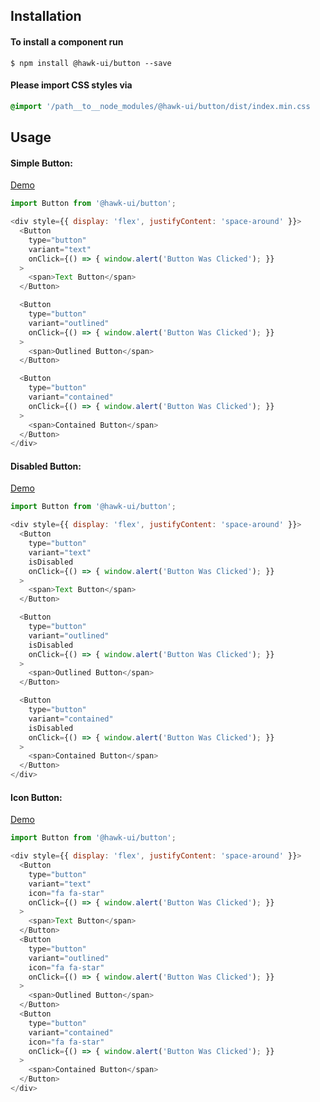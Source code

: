 ## Installation


#### To install a component run
`$ npm install @hawk-ui/button --save`


#### Please import CSS styles via
```scss noeditor
@import '/path__to__node_modules/@hawk-ui/button/dist/index.min.css
```


## Usage


#### Simple Button:
[Demo](https://hawk.wallnit.com/#!/Button/1)
```js static
import Button from '@hawk-ui/button';
```
```js
<div style={{ display: 'flex', justifyContent: 'space-around' }}>
  <Button
    type="button"
    variant="text"
    onClick={() => { window.alert('Button Was Clicked'); }}
  >
    <span>Text Button</span>
  </Button>

  <Button
    type="button"
    variant="outlined"
    onClick={() => { window.alert('Button Was Clicked'); }}
  >
    <span>Outlined Button</span>
  </Button>

  <Button
    type="button"
    variant="contained"
    onClick={() => { window.alert('Button Was Clicked'); }}
  >
    <span>Contained Button</span>
  </Button>
</div>
```


#### Disabled Button:
[Demo](https://hawk.wallnit.com/#!/Button/3)
```js static
import Button from '@hawk-ui/button';
```
```js
<div style={{ display: 'flex', justifyContent: 'space-around' }}>
  <Button
    type="button"
    variant="text"
    isDisabled
    onClick={() => { window.alert('Button Was Clicked'); }}
  >
    <span>Text Button</span>
  </Button>

  <Button
    type="button"
    variant="outlined"
    isDisabled
    onClick={() => { window.alert('Button Was Clicked'); }}
  >
    <span>Outlined Button</span>
  </Button>

  <Button
    type="button"
    variant="contained"
    isDisabled
    onClick={() => { window.alert('Button Was Clicked'); }}
  >
    <span>Contained Button</span>
  </Button>
</div>
```


#### Icon Button:
[Demo](https://hawk.wallnit.com/#!/Button/5)
```js static
import Button from '@hawk-ui/button';
```
```js
<div style={{ display: 'flex', justifyContent: 'space-around' }}>
  <Button
    type="button"
    variant="text"
    icon="fa fa-star"
    onClick={() => { window.alert('Button Was Clicked'); }}
  >
    <span>Text Button</span>
  </Button>
  <Button
    type="button"
    variant="outlined"
    icon="fa fa-star"
    onClick={() => { window.alert('Button Was Clicked'); }}
  >
    <span>Outlined Button</span>
  </Button>
  <Button
    type="button"
    variant="contained"
    icon="fa fa-star"
    onClick={() => { window.alert('Button Was Clicked'); }}
  >
    <span>Contained Button</span>
  </Button>
</div>
```
